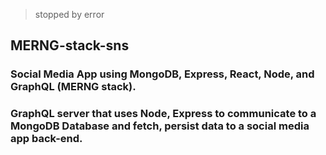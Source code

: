 > stopped by error

## MERNG-stack-sns
### Social Media App using MongoDB, Express, React, Node, and GraphQL (MERNG stack).
### GraphQL server that uses Node, Express to communicate to a MongoDB Database and fetch, persist data to a social media app back-end.
